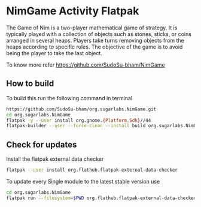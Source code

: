 # NimGame Activity Flatpak

The Game of Nim is a two-player mathematical game of strategy. It is typically played with a collection of objects such as stones, sticks, or coins arranged in several heaps. Players take turns removing objects from the heaps according to specific rules. The objective of the game is to avoid being the player to take the last object.

To know more refer https://github.com/SudoSu-bham/NimGame

## How to build

To build this run the following command in terminal

```bash
https://github.com/SudoSu-bham/org.sugarlabs.NimGame.git
cd org.sugarlabs.NimGame
flatpak -y --user install org.gnome.{Platform,Sdk}//44
flatpak-builder --user --force-clean --install build org.sugarlabs.NimGame.json
```


## Check for updates
Install the flatpak external data checker

```bash
flatpak --user install org.flathub.flatpak-external-data-checker
```
To update every Single module to the latest stable version use

```bash
cd org.sugarlabs.NimGame
flatpak run --filesystem=$PWD org.flathub.flatpak-external-data-checker org.sugarlabs.NimGame.json
```
